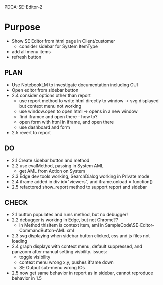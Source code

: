 PDCA-SE-Editor-2

# Purpose
- Show SE Editor from html page in Client/customer
    - consider sidebar for System ItemType
- add all menu items
- refresh button

## PLAN
- Use NotebookLM to investigate documentation including CUI
- Open editor from sidebar button
- 2.4 consider options other than report
    - use report method to write html directly to window -> svg displayed but context menu not working
    - use window.open to open html -> opens in a new window
    - find iframce and open there - how to?
    - open form with html in iframe, and open there
    - use dashboard and form
- 2.5 revert to report

## DO
- 2.1 Create sidebar button and method
- 2.2 use evalMethod, passing in System AML
    - get AML from Action on System
- 2.3 Edge dev tools working, SearchDialog working in Private mode
- 2.4 iframe added in div id="viewers", and iframe.onload = function()
- 2.5 refactored show_report method  to support report and sidebar


## CHECK
- 2.1 button populates and runs method, but no debugger!
- 2.2 debugger is working in Edge, but not Chrome??
    - in Method thisItem is context item, aml in SampleCode\SE-Editor-CommandButton-AML.xml
- 2.3 svg displaying when sidebar button clicked, css and js files not loading
- 2.4 graph displays with context menu, default suppressed, and panzoom after manual setting visbility. issues:
    - toggle visibility
    - context menu wrong x,y, pushes iframe down
    - SE Output sub-menu wrong IOs
- 2.5 now get same behavior in report as in sidebar, cannot reproduce behavior in 1.5